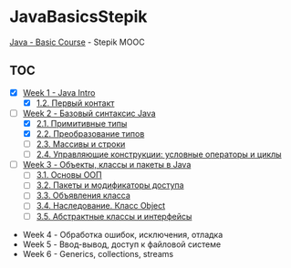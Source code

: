 # JavaBasicsStepik

[Java - Basic Course][1] - Stepik MOOC

## TOC

- [x] [Week 1 - Java Intro](notes/WEEK1.md)
  - [x] [1.2. Первый контакт](notes/WEEK1.md#12-Первый-контакт)
- [ ] [Week 2 - Базовый синтаксис Java](notes/WEEK2.md)
  - [x] [2.1. Примитивные типы](notes/WEEK2.md#21-Примитивные-типы)
  - [x] [2.2. Преобразование типов](notes/WEEK2.md#22-Преобразование-типов)
  - [ ] [2.3. Массивы и строки](notes/WEEK2.md#23-Массивы-и-строки)
  - [ ] [2.4. Управляющие конструкции: условные операторы и циклы](notes/WEEK2.md#Управляющие-конструкции-условные-операторы-и-циклы)
- [ ] [Week 3 - Объекты, классы и пакеты в Java](notes/WEEK3.md)
  - [ ] [3.1. Основы ООП](notes/WEEK3.md#31-Основы-ООП)
  - [ ] [3.2. Пакеты и модификаторы доступа](notes/WEEK3.md#32-Пакеты-и-модификаторы-доступа)
  - [ ] [3.3. Объявления класса](notes/WEEK3.md#33-Объявления-класса)
  - [ ] [3.4. Наследование. Класс Object](notes/WEEK3.md#34-Наследование-Класс-Object)
  - [ ] [3.5. Абстрактные классы и интерфейсы](notes/WEEK3.md#35-Абстрактные-классы-и-интерфейсы)
- Week 4 - Обработка ошибок, исключения, отладка
- Week 5 - Ввод-вывод, доступ к файловой системе
- Week 6 - Generics, collections, streams

 [1]: https://stepik.org/course/Java-%D0%91%D0%B0%D0%B7%D0%BE%D0%B2%D1%8B%D0%B9-%D0%BA%D1%83%D1%80%D1%81-187
